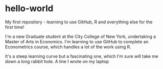 # hello-world
My first repository - learning to use GitHub, R and everything else for the first time!

I'm a new Graduate student at the City College of New York, undertaking a Master of Arts in Economics.
I'm learning to use GitHub to complete an Econometrics course, which handles a lot of the work using R.

It's a steep learning curve but a fascinating one, which I'm sure will take me down a long rabbit hole.
A line I wrote on my laptop
